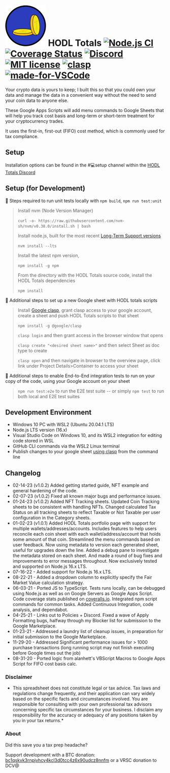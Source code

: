 # ![HODL Totals Logo](/docs/HODL-totals-Logo_128x128.png) HODL Totals [![Node.js CI](https://github.com/dogracer/hodl-totals/actions/workflows/node.js.yml/badge.svg)](https://github.com/dogracer/hodl-totals/actions/workflows/node.js.yml) [![Coverage Status](https://coveralls.io/repos/github/dogracer/hodl-totals/badge.svg?branch=main)](https://coveralls.io/github/dogracer/hodl-totals) [![Discord](https://img.shields.io/discord/798419587749642240)](https://discord.gg/TWuA9DzZth) [![MIT license](https://img.shields.io/badge/License-MIT-blue.svg)](https://lbesson.mit-license.org/) [![clasp](https://img.shields.io/badge/built%20with-clasp-4285f4.svg)](https://github.com/google/clasp) [![made-for-VSCode](https://img.shields.io/badge/Made%20for-VSCode-1f425f.svg)](https://code.visualstudio.com/)

Your crypto data is yours to keep; I built this so that you could own your data and manage the data in a convenient way without the need to send your coin data to anyone else.

These Google Apps Scripts will add menu commands to Google Sheets that will help you track cost basis and long-term or short-term treatment for your cryptocurrency trades. 

It uses the first-in, first-out (FIFO) cost method, which is commonly used for tax compliance.

## Setup

Installation options can be found in the #💻setup channel within the [HODL Totals Discord](https://discord.gg/TWuA9DzZth)


## Setup (for Development)

📝 Steps required to run unit tests locally with `npm build`, `npm run test:unit`

> Install nvm (Node Version Manager)
>
> `curl -o- https://raw.githubusercontent.com/nvm-sh/nvm/v0.38.0/install.sh | bash`
>
> Install node.js, built for the most recent [Long-Term Support versions](https://nodejs.org/en/about/releases/)
> 
> `nvm install --lts`
>
> Install the latest npm version,
> 
> `npm install -g npm`
>
> From the directory with the HODL Totals source code, install the HODL Totals dependencies
>
> `npm install`

📝 Additional steps to set up a new Google sheet with HODL totals scripts

> Install [Google clasp](https://github.com/google/clasp), grant clasp access to your google account, create a sheet and push HODL Totals scripts to that sheet
>
> `npm install -g @google/clasp`
> 
> `clasp login` and then grant access in the browser window that opens
>
> `clasp create "<desired sheet name>"` and then select Sheet as doc type to create
>
> `clasp open` and then navigate in browser to the overview page, click link under Project Details>Container to access your sheet

📝 Additional steps to enable End-to-End integration tests to run on your copy of the code, using your Google account on your sheet

<!--
> Due to clasp breaking support for symbol export/import across  ES6-like-module boundaries
> https://github.com/grant/ts2gas/issues/26#issuecomment-1003428178
> Must freeze at the version of clasp that last worked v2.3.2
> This leads to a bunch of npm security vulernability alerts at npm install time
>
> If could upgrade to latest, then could use the --deploymentID flag and make E2E tests more seamless and not require a manual keypress to select deployment, by appending
> `--deploymentId AKfycbw0a1U_xiXP-nvYfDG6lHJSyCafrGeJkIPrzMmFMSk`
> to package.json's test:e2e cmd
>
> `clasp open` and then navigate in browser, click Deploy dropdwn, select Test Deployment, copy deployment ID out of the webapp URL
>
> `code package.json` to edit package.json locally, paste deploymentID over the test:e2e cmd's deployment ID
> 
--> 
> `npm run test:e2e` to run the E2E test suite -- or simply `npm test` to run both local and E2E test suites

## Development Environment

- Windows 10 PC with WSL2 (Ubuntu 20.04.1 LTS)
- Node.js LTS version (16.x)
- Visual Studio Code on Windows 10, and its WSL2 integration for editing code stored in WSL
- GitHub CLI commands via the WSL2 Linux terminal
- Publish changes to your google sheet [using clasp](https://developers.google.com/apps-script/guides/clasp) from the command line

## Changelog
- 02-14-23 (v1.0.2) Added getting started guide, NFT example and general hardening of the code.
- 02-07-23 (v1.0.2) Fixed all known major bugs and performance issues.
- 01-24-23 (v1.0.2) Added NFT Tracking sheets. Updated Coin Tracking sheets to be consistent with handling NFTs. Changed calculated Tax Status on all tracking sheets to reflect Taxable or Not Taxable per user configuration in the Category sheets.
- 01-02-23 (v1.0.1) Added HODL Totals portfolio page with support for multiple wallets/addresses/accounts. Includes features to help users reconcile each coin sheet with each wallet/address/account that holds some amount of that coin. Streamlined the menu commands based on user feedback. Now using metadata to version each generated sheet, useful for upgrades down the line. Added a debug pane to investigate the metadata stored on each sheet. And made a round of bug fixes and improvements to error messages throughout. Now exclusively tested and supported on Node.js 16.x LTS.
- 07-16-22 - Added support for Node.js 16.x LTS.
- 08-22-21 - Added a dropdown column to explicitly specify the Fair Market Value calculation strategy.
- 06-03-21 - Ported JS to TypeScript. Tests runs locally, can be debugged using Node.js as well as on Google Servers as Google Apps Script. Code coverage stats published on [coveralls.io](https://coveralls.io/github/dogracer/hodl-totals). Integrated npm script commands for common tasks. Added Continuous Integration, code analysis, and dependabot.
- 04-25-21 - Links out to Policies + Discord. Fixed a wave of Apply Formatting bugs, halfway through my Blocker list for submission to the Google Marketplace.
- 01-23-21 - Addressed a laundry list of cleanup issues, in preparation for initial submission to the Google Marketplace.
- 11-29-20 - Addressed Significant performance issues for > 1000 purchase transactions (long running script may not finish executing before Google times out the job)
- 08-31-20 - Ported logic from alanhett's VBScript Macros to Google Apps Script for FIFO cost basis calc.

### Disclaimer

* This spreadsheet does not constitute legal or tax advice.  Tax laws and regulations change frequently, and their application can vary widely based on the specific facts and circumstances involved. You are responsible for consulting with your own professional tax advisors concerning specific tax circumstances for your business. I disclaim any responsibility for the accuracy or adequacy of any positions taken by you in your tax returns.*

### About

Did this save you a tax prep headache?

Support development with a BTC donation: [bc1qskvk3rnpjvhcy4kcl3d0tcc4z6x90udcz8nnfm](https://www.blockchain.com/btc/address/bc1qskvk3rnpjvhcy4kcl3d0tcc4z6x90udcz8nnfm)
or a VRSC donation to DCV@
